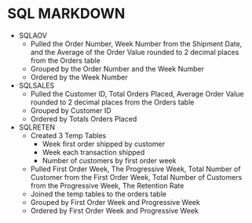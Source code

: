 # SQL MARKDOWN

 - SQLAOV
   - Pulled the Order Number, Week Number from the Shipment Date, and the Average of the Order Value rounded to 2 decimal places from the Orders table
   - Grouped by the Order Number and the Week Number
   - Ordered by the Week Number
 - SQLSALES
   - Pulled the Customer ID, Total Orders Placed, Average Order Value rounded to 2 decimal places from the Orders table
   - Grouped by Customer ID
   - Ordered by Totals Orders Placed
 - SQLRETEN
   - Created 3 Temp Tables
     - Week first order shipped by customer
     - Week each transaction shipped
     - Number of customers by first order week
   - Pulled First Order Week, The Progressive Week, Total Number of Customer from the First Order Week, Total Number of Customers from the Progressive Week, The Retention Rate
   - Joined the temp tables to the orders table
   - Grouped by First Order Week and Progressive Week
   - Ordered by First Order Week and Progressive Week
    
